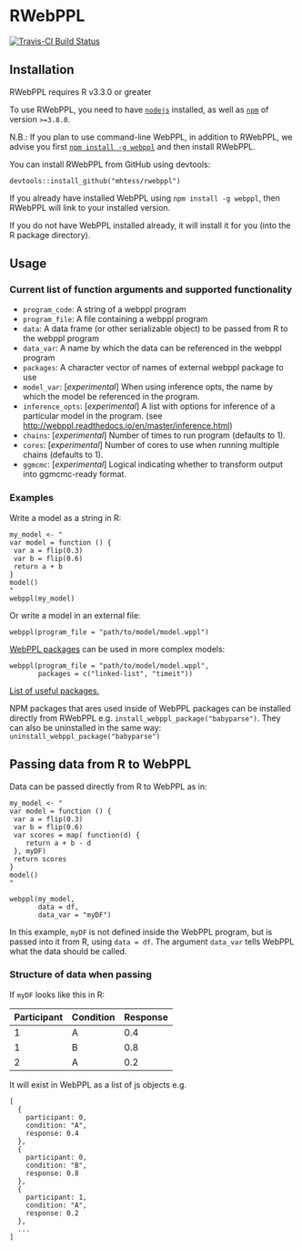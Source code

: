 # RWebPPL

[![Travis-CI Build Status](https://travis-ci.org/mhtess/rwebppl.svg?branch=master)](https://travis-ci.org/mhtess/rwebppl)

## Installation

RWebPPL requires R v3.3.0 or greater

To use RWebPPL, you need to have [`nodejs`](https://nodejs.org/en/) installed, as well as [`npm`](https://www.npmjs.com/) of version `>=3.8.0`.

N.B.: If you plan to use command-line WebPPL, in addition to RWebPPL, we advise you first [`npm install -g webppl`](http://webppl.readthedocs.io/en/master/quickstart.html) and then install RWebPPL.

You can install RWebPPL from GitHub using devtools:

```
devtools::install_github("mhtess/rwebppl")
```

If you already have installed WebPPL using `npm install -g webppl`, then RWebPPL will link to your installed version.

If you do not have WebPPL installed already, it will install it for you (into the R package directory).


## Usage

### Current list of function arguments and supported functionality

+ `program_code`: A string of a webppl program 
+ `program_file`: A file containing a webppl program
+ `data`: A data frame (or other serializable object) to be passed from R to the webppl program
+ `data_var`: A name by which the data can be referenced in the webppl program
+ `packages`: A character vector of names of external webppl package to use
+ `model_var`: [*experimental*] When using inference opts, the name by which the model be referenced in the program.
+ `inference_opts`: [*experimental*] A list with options for inference of a particular model in the program. (see http://webppl.readthedocs.io/en/master/inference.html) 
+ `chains`: [*experimental*] Number of times to run program (defaults to 1).
+ `cores`: [*experimental*] Number of cores to use when running multiple chains (defaults to 1).
+ `ggmcmc`: [*experimental*] Logical indicating whether to transform output into ggmcmc-ready format.

### Examples

Write a model as a string in R:

```
my_model <- "
var model = function () {
 var a = flip(0.3)
 var b = flip(0.6)
 return a + b
}
model()
"
webppl(my_model)
```

Or write a model in an external file:

```
webppl(program_file = "path/to/model/model.wppl")
```

[WebPPL packages](http://webppl.readthedocs.io/en/master/packages.html) can be used in more complex models:

```
webppl(program_file = "path/to/model/model.wppl",
       packages = c("linked-list", "timeit"))
```

[List of useful packages.](https://github.com/probmods/webppl/wiki/Useful-packages)

NPM packages that ares used inside of WebPPL packages can be installed directly from RWebPPL e.g. `install_webppl_package("babyparse")`. They can also be uninstalled in the same way: `uninstall_webppl_package("babyparse")`

## Passing data from R to WebPPL

Data can be passed directly from R to WebPPL as in:

```
my_model <- "
var model = function () {
 var a = flip(0.3)
 var b = flip(0.6)
 var scores = map( function(d) {
 	return a + b - d
 }, myDF)
 return scores
}
model()
"

webppl(my_model,
	   data = df,
	   data_var = "myDF")
```

In this example, `myDF` is not defined inside the WebPPL program, but is passed into it from R, using `data = df`. The argument `data_var` tells WebPPL what the data should be called.

### Structure of data when passing

If `myDF` looks like this in R:

| Participant | Condition | Response |
|-------------|-----------|----------|
| 1           | A         | 0.4      |
| 1           | B         | 0.8      |
| 2           | A         | 0.2      |

It will exist in WebPPL as a list of js objects e.g.

```
[
  {
    participant: 0,
    condition: "A",
    response: 0.4
  },
  {
    participant: 0,
    condition: "B",
    response: 0.8
  },
  {
    participant: 1,
    condition: "A",
    response: 0.2
  },
  ...
]
```
